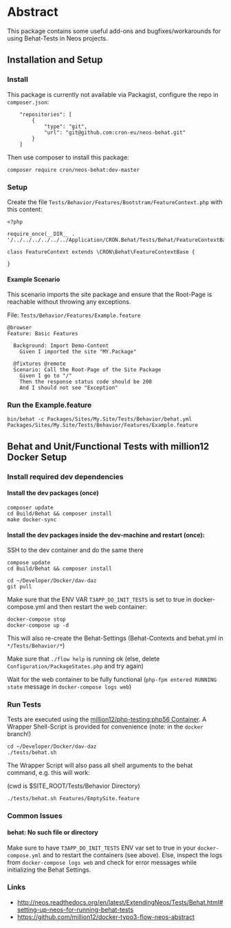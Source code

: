 Abstract
========

This package contains some useful add-ons and bugfixes/workarounds for using Behat-Tests in Neos projects.

## Installation and Setup

### Install

This package is currently not available via Packagist, configure the repo in `composer.json`:

```
	"repositories": [
		{
			"type": "git",
			"url": "git@github.com:cron-eu/neos-behat.git"
		}
	]
```

Then use composer to install this package:

```
composer require cron/neos-behat:dev-master
```

### Setup

Create the file `Tests/Behavior/Features/Bootstram/FeatureContext.php` with this content:

```
<?php

require_once(__DIR__ . '/../../../../../../Application/CRON.Behat/Tests/Behat/FeatureContextBase.php');

class FeatureContext extends \CRON\Behat\FeatureContextBase {

}
```

#### Example Scenario

This scenario imports the site package and ensure that the Root-Page is reachable without throwing any exceptions.

File: `Tests/Behavior/Features/Example.feature`

```
@browser
Feature: Basic Features

  Background: Import Demo-Content
    Given I imported the site "MY.Package"

  @fixtures @remote
  Scenario: Call the Root-Page of the Site Package
    Given I go to "/"
    Then the response status code should be 200
    And I should not see "Exception"
```

### Run the Example.feature

```
bin/behat -c Packages/Sites/My.Site/Tests/Behavior/behat.yml Packages/Sites/My.Site/Tests/Behavior/Features/Example.feature
```

## Behat and Unit/Functional Tests with million12 Docker Setup

### Install required dev dependencies

#### Install the dev packages (once)

```
composer update
cd Build/Behat && composer install
make docker-sync
```

#### Install the dev packages inside the dev-machine and restart (once):

SSH to the dev container and do the same there

```
compose update
cd Build/Behat && composer install
```

```
cd ~/Developer/Docker/dav-daz
git pull
```

Make sure that the ENV VAR `T3APP_DO_INIT_TESTS` is set to true in docker-compose.yml and then restart the web container:

```
docker-compose stop
docker-compose up -d
```

This will also re-create the Behat-Settings (Behat-Contexts and behat.yml in `*/Tests/Behavior/*`)

Make sure that `./flow help` is running ok (else, delete `Configuration/PackageStates.php` and try again)

Wait for the web container to be fully functional (`php-fpm entered RUNNING state` message in `docker-compose logs web`)

### Run Tests

Tests are executed using the [million12/php-testing:php56 Container](https://github.com/million12/docker-php-testing).
A Wrapper Shell-Script is provided for convenience (note: in the `docker` branch!)

```
cd ~/Developer/Docker/dav-daz
./tests/behat.sh
```

The Wrapper Script will also pass all shell arguments to the behat command, e.g. this will work:

(cwd is $SITE_ROOT/Tests/Behavior Directory)

```
./tests/behat.sh Features/EmptySite.feature
```

### Common Issues

#### behat: No such file or directory

Make sure to have `T3APP_DO_INIT_TESTS` ENV var set to true in your `docker-compose.yml` and to restart the containers
(see above). Else, inspect the logs from `docker-compose logs web` and check for error messages while initializing the
Behat Settings.

### Links

* http://neos.readthedocs.org/en/latest/ExtendingNeos/Tests/Behat.html#setting-up-neos-for-running-behat-tests
* https://github.com/million12/docker-typo3-flow-neos-abstract
